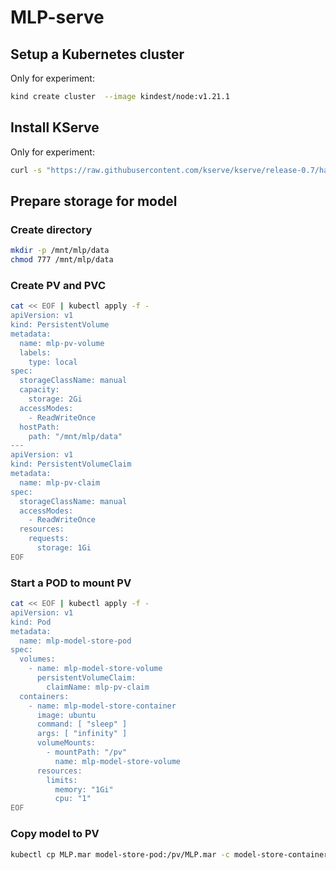 # MLP-serve

## Setup a Kubernetes cluster

Only for experiment:
```bash
kind create cluster  --image kindest/node:v1.21.1
```

## Install KServe

Only for experiment:
```bash
curl -s "https://raw.githubusercontent.com/kserve/kserve/release-0.7/hack/quick_install.sh" | bash
```

## Prepare storage for model

### Create directory

```bash
mkdir -p /mnt/mlp/data
chmod 777 /mnt/mlp/data
```

### Create PV and PVC

```bash
cat << EOF | kubectl apply -f -
apiVersion: v1
kind: PersistentVolume
metadata:
  name: mlp-pv-volume
  labels:
    type: local
spec:
  storageClassName: manual
  capacity:
    storage: 2Gi
  accessModes:
    - ReadWriteOnce
  hostPath:
    path: "/mnt/mlp/data"
---
apiVersion: v1
kind: PersistentVolumeClaim
metadata:
  name: mlp-pv-claim
spec:
  storageClassName: manual
  accessModes:
    - ReadWriteOnce
  resources:
    requests:
      storage: 1Gi
EOF
```

### Start a POD to mount PV

```bash
cat << EOF | kubectl apply -f -
apiVersion: v1
kind: Pod
metadata:
  name: mlp-model-store-pod
spec:
  volumes:
    - name: mlp-model-store-volume
      persistentVolumeClaim:
        claimName: mlp-pv-claim
  containers:
    - name: mlp-model-store-container
      image: ubuntu
      command: [ "sleep" ]
      args: [ "infinity" ]
      volumeMounts:
        - mountPath: "/pv"
          name: mlp-model-store-volume
      resources:
        limits:
          memory: "1Gi"
          cpu: "1"
EOF
```

### Copy model to PV

```bash
kubectl cp MLP.mar model-store-pod:/pv/MLP.mar -c model-store-container
```

